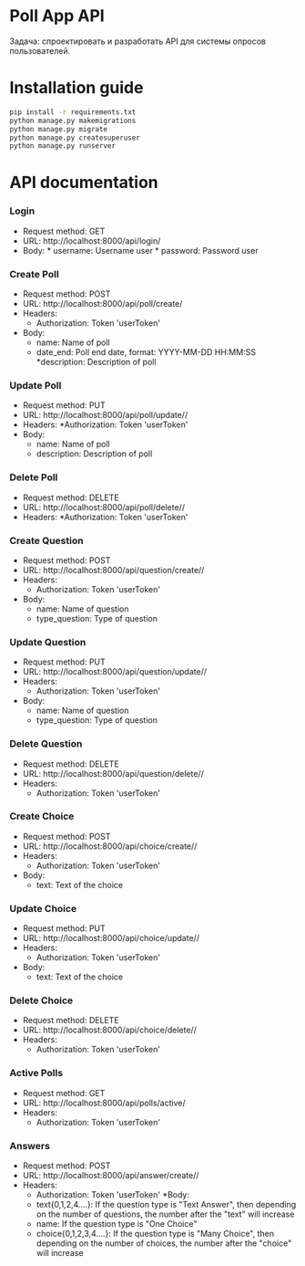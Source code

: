 # Poll App API

Задача: спроектировать и разработать API для системы опросов пользователей.

# Installation guide

```bash
pip install -r requirements.txt
python manage.py makemigrations
python manage.py migrate
python manage.py createsuperuser
python manage.py runserver
```

# API documentation

### Login
* Request method: GET
* URL: http://localhost:8000/api/login/
* Body:
      * username: Username user
      * password: Password user


### Create Poll
* Request method: POST
* URL: http://localhost:8000/api/poll/create/
* Headers:
	* Authorization: Token 'userToken'
* Body:
	* name: Name of poll
	* date_end: Poll end date, format: YYYY-MM-DD HH:MM:SS
	*description: Description of poll


### Update Poll
* Request method: PUT
* URL: http://localhost:8000/api/poll/update/<Poll ID>/
* Headers:
	*Authorization: Token 'userToken'
* Body:
	* name: Name of poll
	* description: Description of poll
			

### Delete Poll
* Request method: DELETE
* URL: http://localhost:8000/api/poll/delete/<Poll ID>/
* Headers:
	*Authorization: Token 'userToken'


### Create Question
* Request method: POST
* URL: http://localhost:8000/api/question/create/<Poll ID>/
* Headers:
	* Authorization: Token 'userToken'
* Body:
	* name: Name of question
	* type_question: Type of question


### Update Question
* Request method: PUT
* URL: http://localhost:8000/api/question/update/<Question ID>/
* Headers:
	* Authorization: Token 'userToken'
* Body:
	* name: Name of question
	* type_question: Type of question
			
			
### Delete Question
* Request method: DELETE
* URL: http://localhost:8000/api/question/delete/<Question ID>/
* Headers:
	* Authorization: Token 'userToken'


### Create Choice
* Request method: POST
* URL: http://localhost:8000/api/choice/create/<Question ID>/
* Headers:
	* Authorization: Token 'userToken'
* Body:
	* text: Text of the choice


### Update Choice
* Request method: PUT
* URL: http://localhost:8000/api/choice/update/<Choice ID>/
* Headers:
	* Authorization: Token 'userToken'
* Body:
	* text: Text of the choice


### Delete Choice
* Request method: DELETE
* URL: http://localhost:8000/api/choice/delete/<Choice ID>/
* Headers:
	* Authorization: Token 'userToken'


### Active Polls
* Request method: GET
* URL: http://localhost:8000/api/polls/active/
* Headers:
	* Authorization: Token 'userToken'


### Answers
* Request method: POST
* URL: http://localhost:8000/api/answer/create/<Poll ID>/
* Headers:
	* Authorization: Token 'userToken'
*Body:
	* text{0,1,2,4....}: If the question type is "Text Answer", then depending on the number of questions, the number after the "text" will increase 
	* name: If the question type is "One Choice" 
	* choice{0,1,2,3,4....}: If the question type is "Many Choice", then depending on the number of choices, the number after the "choice" will increase
  


  
